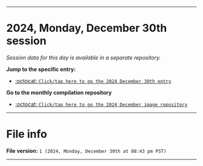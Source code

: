 
***

# 2024, Monday, December 30th session

_Session data for this day is available in a separate repository._

**Jump to the specific entry:**

- [:octocat: `Click/tap here to go the 2024 December 30th entry`](https://github.com/seanpm2001/SeansLifeArchive_Images_ModernSmurfsVillage_Y2024_V12/tree/SeansLifeArchive_ModernSmurfsVillage_Y2024_V12_Main-dev/2024/12_December/30/)

**Go to the monthly compilation repository**

- [:octocat: `Click/tap here to go the 2024 December image repository`](https://github.com/seanpm2001/SeansLifeArchive_Images_ModernSmurfsVillage_Y2024_V12/)

***

# File info

**File version:** `1 (2024, Monday, December 30th at 08:43 pm PST)`

***
